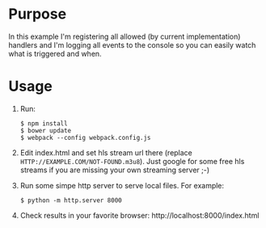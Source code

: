 # Purpose

In this example I'm registering all allowed (by current implementation) handlers and I'm logging all events to the console so you can easily watch what is triggered and when.

# Usage

 1. Run:
     ```shell
     $ npm install
     $ bower update
     $ webpack --config webpack.config.js
     ```
  2. Edit index.html and set hls stream url there (replace `HTTP://EXAMPLE.COM/NOT-FOUND.m3u8`). Just google for some free hls streams if you are missing your own streaming server ;-)

  3. Run some simpe http server to serve local files. For example:
     ```shell
     $ python -m http.server 8000
     ```
  4. Check results in your favorite browser: http://localhost:8000/index.html
